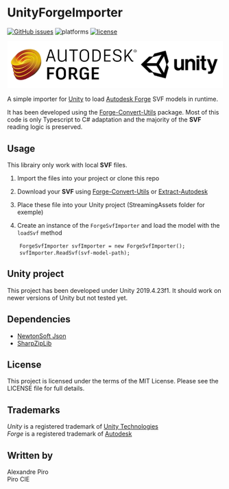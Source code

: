 # UnityForgeImporter

[![GitHub issues](https://img.shields.io/github/issues/Piro-CIE/UnityForgeImporter)](https://github.com/Piro-CIE/UnityForgeImporter/issues)
![platforms](https://img.shields.io/badge/platform-windows%20%7C%20osx%20%7C%20linux-lightgray.svg)
[![license](https://img.shields.io/badge/license-MIT-blue.svg)](http://opensource.org/licenses/MIT)

![Forge & Unity logos](./Documentation/forge_unity_logos.png)

A simple importer for [Unity](unity) to load [Autodesk Forge](autodeskforge) SVF models in runtime.

It has been developed using the [Forge-Convert-Utils](forgeconvertutils) package. Most of this code is only Typescript to C# adaptation and the majority of the **SVF** reading logic is preserved.

## Usage

This librairy only work with local **SVF** files.

1. Import the files into your project or clone this repo

2. Download your **SVF** using [Forge-Convert-Utils](forgeconvertutils) or [Extract-Autodesk]("https://github.com/cyrillef/extract.autodesk.io")

3. Place these file into your Unity project (StreamingAssets folder for exemple)

4. Create an instance of the `ForgeSvfImporter` and load the model with the `loadSvf` method

```
    ForgeSvfImporter svfImporter = new ForgeSvfImporter();
    svfImporter.ReadSvf(svf-model-path);
```

## Unity project

This project has been developed under Unity 2019.4.23f1. It should work on newer versions of Unity but not tested yet.

## Dependencies

- [NewtonSoft Json]("https://www.newtonsoft.com/json")
- [SharpZipLib]("https://github.com/icsharpcode/SharpZipLib")
## License

This project is licensed under the terms of the MIT License. Please see the LICENSE file for full details.
## Trademarks

*Unity* is a registered trademark of [Unity Technologies][unity] <br>
*Forge* is a registered trademark of [Autodesk][autodeskforge]

## Written by

Alexandre Piro <br>
Piro CIE


[unity]: https://unity.com
[autodeskforge]: https://forge.autodesk.com/
[forgeconvertutils]: https://github.com/petrbroz/forge-convert-utils
